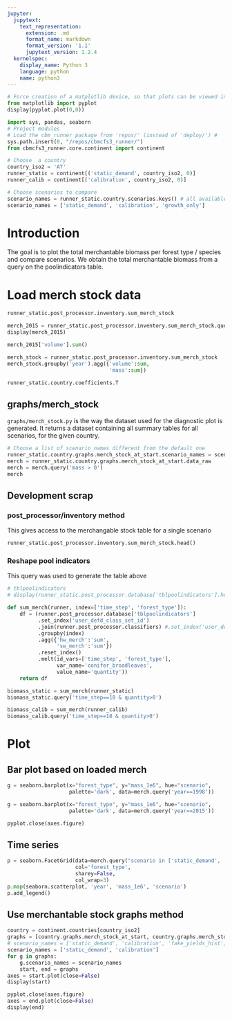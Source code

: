 ```yaml
---
jupyter:
  jupytext:
    text_representation:
      extension: .md
      format_name: markdown
      format_version: '1.1'
      jupytext_version: 1.2.4
  kernelspec:
    display_name: Python 3
    language: python
    name: python3
---
```


```python
# Force creation of a matplotlib device, so that plots can be viewed in this notebook
from matplotlib import pyplot
display(pyplot.plot(0,0))
```

```python
import sys, pandas, seaborn
# Project modules
# Load the cbm_runner package from 'repos/' (instead of 'deploy/') #
sys.path.insert(0, "/repos/cbmcfs3_runner/") 
from cbmcfs3_runner.core.continent import continent

# Choose  a country
country_iso2 = 'AT'
runner_static = continent[('static_demand', country_iso2, 0)]
runner_calib = continent[('calibration', country_iso2, 0)]

# Choose scenarios to compare
scenario_names = runner_static.country.scenarios.keys() # all available
scenario_names = ['static_demand', 'calibration', 'growth_only']
```

# Introduction

The goal is to plot the total merchantable biomass per forest type / species and compare scenarios. 
We obtain the total merchantable biomass from a query on the poolindicators table.


# Load merch stock data



```python
runner_static.post_processor.inventory.sum_merch_stock
```

```python
merch_2015 = runner_static.post_processor.inventory.sum_merch_stock.query("year == 2015")
display(merch_2015)

merch_2015['volume'].sum()

merch_stock = runner_static.post_processor.inventory.sum_merch_stock
merch_stock.groupby('year').agg({'volume':sum,
                                 'mass':sum})
```

```python
runner_static.country.coefficients.T
```



## graphs/merch_stock
`graphs/merch_stock.py`  is the way the dataset used for the diagnostic plot is generated. 
It returns a dataset containing all summary tables for all scenarios, for the given country.

```python
# Choose a list of scenario_names different from the default one
runner_static.country.graphs.merch_stock_at_start.scenario_names = scenario_names
merch = runner_static.country.graphs.merch_stock_at_start.data_raw
merch = merch.query('mass > 0')
merch
```

## Development scrap


### post_processor/inventory method
This gives access to the merchangable stock table for a single scenario


```python
runner_static.post_processor.inventory.sum_merch_stock.head()
```

### Reshape pool indicators
This query was used to generate the table above

```python
# tblpoolindicators
# display(runner_static.post_processor.database['tblpoolindicators'].head(2))
```

```python
def sum_merch(runner, index=['time_step', 'forest_type']): 
    df = (runner.post_processor.database['tblpoolindicators']
          .set_index('user_defd_class_set_id')
          .join(runner.post_processor.classifiers) #.set_index('user_defd_class_set_id') already done
          .groupby(index)
          .agg({'hw_merch':'sum',
                'sw_merch':'sum'})
          .reset_index()
          .melt(id_vars=['time_step', 'forest_type'],
                var_name='conifer_broadleaves', 
                value_name='quantity'))
    return df
```

```python
biomass_static = sum_merch(runner_static)
biomass_static.query('time_step==18 & quantity>0')
```

```python
biomass_calib = sum_merch(runner_calib)
biomass_calib.query('time_step==18 & quantity>0')
```

# Plot

## Bar plot based on loaded merch

```python
g = seaborn.barplot(x="forest_type", y="mass_1e6", hue="scenario",
                    palette='dark', data=merch.query('year==1998'))
```

```python
g = seaborn.barplot(x="forest_type", y="mass_1e6", hue="scenario",
                    palette='dark', data=merch.query('year==2015'))
```

```python
pyplot.close(axes.figure)
```

## Time series

```python
p = seaborn.FacetGrid(data=merch.query("scenario in ['static_demand', 'calibration']"),
                      col='forest_type', 
                      sharey=False,
                      col_wrap=3)
p.map(seaborn.scatterplot, 'year', 'mass_1e6', 'scenario')
p.add_legend()
```

## Use merchantable stock graphs method

```python
country = continent.countries[country_iso2]
graphs = [country.graphs.merch_stock_at_start, country.graphs.merch_stock_at_end]
# scenario_names = ['static_demand', 'calibration', 'fake_yields_hist', 'fake_yields_cur', 'single_sit']
scenario_names = ['static_demand', 'calibration']
for g in graphs:
    g.scenario_names = scenario_names
    start, end = graphs
axes = start.plot(close=False)
display(start)
```

```python
pyplot.close(axes.figure)
axes = end.plot(close=False)
display(end)
```
